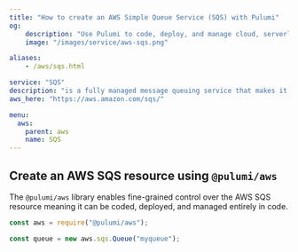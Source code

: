 ```yaml
---
title: "How to create an AWS Simple Queue Service (SQS) with Pulumi"
og:
    description: "Use Pulumi to code, deploy, and manage cloud, serverless, and container apps and infrastructure"
    image: "/images/service/aws-sqs.png"

aliases:
    - /aws/sqs.html

service: "SQS"
description: "is a fully managed message queuing service that makes it easy to decouple and scale microservices, distributed systems, and serverless applications"
aws_here: "https://aws.amazon.com/sqs/"

menu:
  aws:
    parent: aws
    name: SQS
---
```


## Create an AWS SQS resource using `@pulumi/aws`

The `@pulumi/aws` library enables fine-grained control over the AWS SQS resource meaning it can be coded, deployed, and managed entirely in code.

```javascript
const aws = require("@pulumi/aws");

const queue = new aws.sqs.Queue("myqueue");
```
